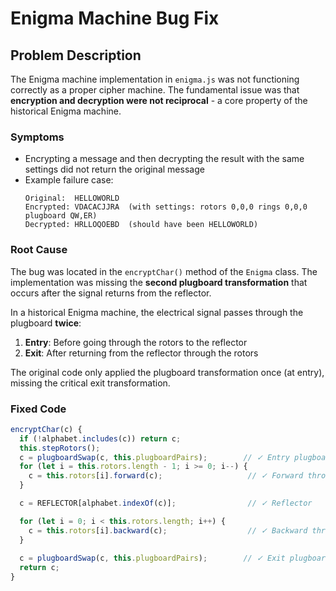 # Enigma Machine Bug Fix

## Problem Description

The Enigma machine implementation in `enigma.js` was not functioning correctly as a proper cipher machine. The fundamental issue was that **encryption and decryption were not reciprocal** - a core property of the historical Enigma machine.

### Symptoms
- Encrypting a message and then decrypting the result with the same settings did not return the original message
- Example failure case:
  ```
  Original:  HELLOWORLD
  Encrypted: VDACACJJRA  (with settings: rotors 0,0,0 rings 0,0,0 plugboard QW,ER)
  Decrypted: HRLLOQOEBD  (should have been HELLOWORLD)
  ```

### Root Cause
The bug was located in the `encryptChar()` method of the `Enigma` class. The implementation was missing the **second plugboard transformation** that occurs after the signal returns from the reflector.

In a historical Enigma machine, the electrical signal passes through the plugboard **twice**:
1. **Entry**: Before going through the rotors to the reflector
2. **Exit**: After returning from the reflector through the rotors

The original code only applied the plugboard transformation once (at entry), missing the critical exit transformation.


### Fixed Code
```javascript
encryptChar(c) {
  if (!alphabet.includes(c)) return c;
  this.stepRotors();
  c = plugboardSwap(c, this.plugboardPairs);        // ✓ Entry plugboard
  for (let i = this.rotors.length - 1; i >= 0; i--) {
    c = this.rotors[i].forward(c);                   // ✓ Forward through rotors
  }

  c = REFLECTOR[alphabet.indexOf(c)];                // ✓ Reflector

  for (let i = 0; i < this.rotors.length; i++) {
    c = this.rotors[i].backward(c);                  // ✓ Backward through rotors
  }
  
  c = plugboardSwap(c, this.plugboardPairs);        // ✓ Exit plugboard (ADDED)
  return c;
}
```
